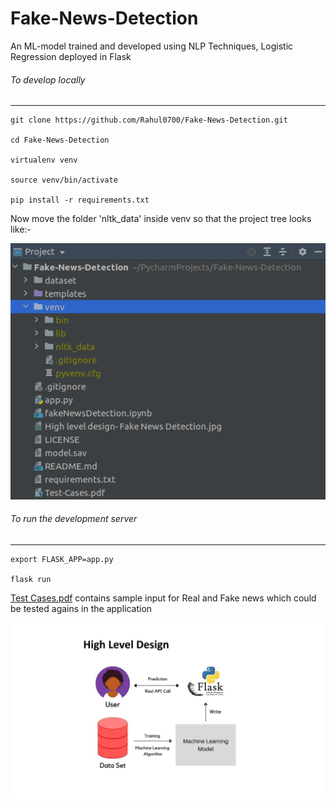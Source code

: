 # Fake-News-Detection

An ML-model trained and developed using NLP Techniques, Logistic Regression deployed in Flask


###### To develop locally
------

```
git clone https://github.com/Rahul0700/Fake-News-Detection.git

cd Fake-News-Detection

virtualenv venv

source venv/bin/activate

pip install -r requirements.txt
```
Now move the folder 'nltk_data' inside venv so that the project tree looks like:-

![Project Structure](https://github.com/Rahul0700/Fake-News-Detection/blob/master/Project-Structure.png?raw=true)

###### To run the development server
------
```
export FLASK_APP=app.py

flask run
```

[Test Cases.pdf](../blob/master/Test-Cases.pdf) contains sample input for Real and Fake news which could be tested agains in the application

![High Level Design](https://github.com/Rahul0700/Fake-News-Detection/blob/master/High%20level%20design-%20Fake%20News%20Detection.jpg?raw=true)
